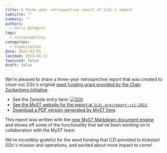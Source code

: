 ```yaml
---
title: A three year retrospective report of 2i2c's impact
subtitle: ""
summary: ""
authors:
  - Chris Holdgraf
tags:
  - sustainability
categories:
  - organization
date: 2024-03-01
lastmod: 2024-04-11
featured: false
draft: false
---
```


We're pleased to share a three-year retrospective report that was created to close-out 2i2c's original [seed funding grant provided by the Chan Zuckerberg Initiative](../../2021/czi-core-support/).

<style>
  figure {
    margin: 0 !important;
    display: inline-flex;
  }
</style>
- See the Zenodo entry here: [![DOI](https://zenodo.org/badge/DOI/10.5281/zenodo.10790818.svg)](https://doi.org/10.5281/zenodo.10790818)
- [See the MyST website for the report at `2i2c.org/report-czi-2021`](https://2i2c.org/report-czi-2021).
- [Download a PDF version generated by MyST here](https://2i2c.org/report-czi-2021/build/report-c7e3595ff6c09f5cc22cc52b8177cd4c.pdf).

This report was written with the [new MyST Markdown document engine](https://mystmd.org) and shows off some of the functionality that we've been working on in collaboration with the MyST team.

We're incredibly grateful for the seed funding that CZI provided to kickstart 2i2c's mission and operations, and excited about more impact to come!
